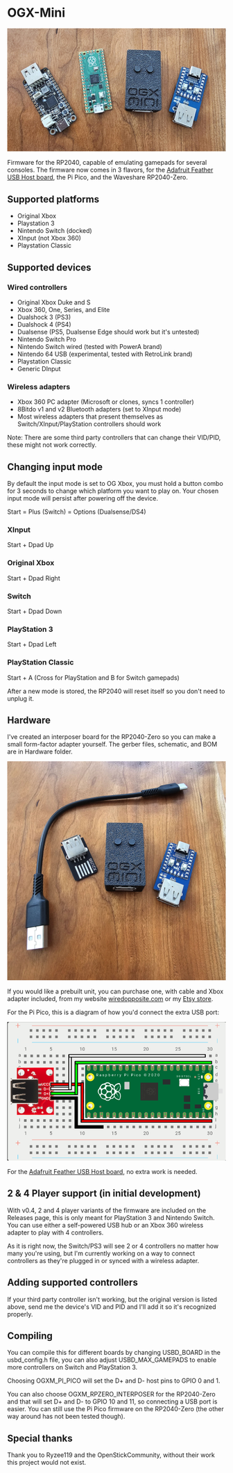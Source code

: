 # OGX-Mini
![OGX-Mini Boards](images/OGX-Mini-github.jpg "OGX-Mini Boards")

Firmware for the RP2040, capable of emulating gamepads for several consoles. The firmware now comes in 3 flavors, for the [Adafruit Feather USB Host board](https://www.adafruit.com/product/5723), the Pi Pico, and the Waveshare RP2040-Zero.

## Supported platforms
- Original Xbox
- Playstation 3
- Nintendo Switch (docked)
- XInput (not Xbox 360)
- Playstation Classic

## Supported devices
### Wired controllers
- Original Xbox Duke and S
- Xbox 360, One, Series, and Elite
- Dualshock 3 (PS3)
- Dualshock 4 (PS4)
- Dualsense (PS5, Dualsense Edge should work but it's untested)
- Nintendo Switch Pro
- Nintendo Switch wired (tested with PowerA brand)
- Nintendo 64 USB (experimental, tested with RetroLink brand)
- Playstation Classic
- Generic DInput

### Wireless adapters
- Xbox 360 PC adapter (Microsoft or clones, syncs 1 controller)
- 8Bitdo v1 and v2 Bluetooth adapters (set to XInput mode)
- Most wireless adapters that present themselves as Switch/XInput/PlayStation controllers should work

Note: There are some third party controllers that can change their VID/PID, these might not work correctly.

## Changing input mode
By default the input mode is set to OG Xbox, you must hold a button combo for 3 seconds to change which platform you want to play on. Your chosen input mode will persist after powering off the device. 

Start = Plus (Switch) = Options (Dualsense/DS4)

### XInput
Start + Dpad Up 
### Original Xbox
Start + Dpad Right
### Switch
Start + Dpad Down
### PlayStation 3
Start + Dpad Left
### PlayStation Classic
Start + A (Cross for PlayStation and B for Switch gamepads)

After a new mode is stored, the RP2040 will reset itself so you don't need to unplug it. 

## Hardware
I've created an interposer board for the RP2040-Zero so you can make a small form-factor adapter yourself. The gerber files, schematic, and BOM are in Hardware folder.

![OGX-Mini Boards](images/OGX-Mini-rpzero-int.jpg "OGX-Mini Boards")

If you would like a prebuilt unit, you can purchase one, with cable and Xbox adapter included, from my website [wiredopposite.com](https://wiredopposite.com/product/ogx-mini-controller-adapter-for-original-xbox-playstation-3-and-switch-ogx360/) or my [Etsy store](https://www.etsy.com/listing/1426992904/ogx-mini-controller-adapter-for-original).

For the Pi Pico, this is a diagram of how you'd connect the extra USB port:

![Pi Pico Wiring Diagram](images/pi_pico_diagram.png "Pi Pico Wiring Diagram]")

For the [Adafruit Feather USB Host board](https://www.adafruit.com/product/5723), no extra work is needed.

## 2 & 4 Player support (in initial development)
With v0.4, 2 and 4 player variants of the firmware are included on the Releases page, this is only meant for PlayStation 3 and Nintendo Switch. You can use either a self-powered USB hub or an Xbox 360 wireless adapter to play with 4 controllers. 

As it is right now, the Switch/PS3 will see 2 or 4 controllers no matter how many you're using, but I'm currently working on a way to connect controllers as they're plugged in or synced with a wireless adapter.

## Adding supported controllers
If your third party controller isn't working, but the original version is listed above, send me the device's VID and PID and I'll add it so it's recognized properly.

## Compiling
You can compile this for different boards by changing USBD_BOARD in the usbd_config.h file, you can also adjust USBD_MAX_GAMEPADS to enable more controllers on Switch and PlayStation 3.

Choosing OGXM_PI_PICO will set the D+ and D- host pins to GPIO 0 and 1. 

You can also choose OGXM_RPZERO_INTERPOSER for the RP2040-Zero and that will set D+ and D- to GPIO 10 and 11, so connecting a USB port is easier. You can still use the Pi Pico firmware on the RP2040-Zero (the other way around has not been tested though).

## Special thanks
Thank you to Ryzee119 and the OpenStickCommunity, without their work this project would not exist.
